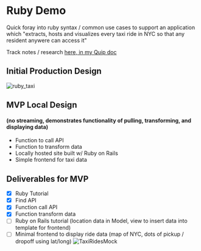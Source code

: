 # Ruby Demo
Quick foray into ruby syntax / common use cases to support an application
which "extracts, hosts and visualizes every taxi ride in NYC so that any
resident anywere can access it"

Track notes / research [here, in my Quip doc](https://quip.com/rsFoAR8HRclG/Tyler-Technologies-Ruby-Toy-Project)

## Initial Production Design
![ruby_taxi](https://github.com/DylanPJackson/ruby_intro/assets/32489928/a6e60f7c-76d2-40aa-ac53-0b7947761344)


## MVP Local Design 
#### (no streaming, demonstrates functionality of pulling, transforming, and displaying data)
- Function to call API
- Function to transform data
- Locally hosted site built w/ Ruby on Rails
- Simple frontend for taxi data

## Deliverables for MVP

- [x] Ruby Tutorial
- [x] Find API
- [x] Function call API
- [x] Function transform data
- [ ] Ruby on Rails tutorial (location data in Model, view to insert data into template for frontend)
- [ ] Minimal frontend to display ride data (map of NYC, dots of pickup / dropoff using lat/long)
![TaxiRidesMock](https://github.com/DylanPJackson/ruby_intro/assets/32489928/3cda04ad-a11a-44e1-ae15-775d89905b38)
